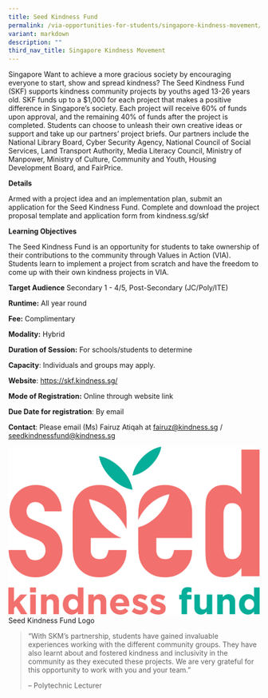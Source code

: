 ```yaml
---
title: Seed Kindness Fund
permalink: /via-opportunities-for-students/singapore-kindness-movement/seed-kindness-fund/
variant: markdown
description: ""
third_nav_title: Singapore Kindness Movement
---
```

Singapore
Want to achieve a more gracious society by encouraging everyone to start, show and spread kindness? The Seed Kindness Fund (SKF) supports kindness community projects by youths aged 13-26 years old. SKF funds up to a $1,000 for each project that makes a positive difference in Singapore’s society. Each project will receive 60% of funds upon approval, and the remaining 40% of funds after the project is completed. Students can choose to unleash their own creative ideas or support and take up our partners’ project briefs. Our partners include the National Library Board, Cyber Security Agency, National Council of Social Services, Land Transport Authority, Media Literacy Council, Ministry of Manpower, Ministry of Culture, Community and Youth, Housing Development Board, and FairPrice.

**Details**

Armed with a project idea and an implementation plan, submit an application for the Seed Kindness Fund. Complete and download the project proposal template and application form from kindness.sg/skf

**Learning Objectives**

The Seed Kindness Fund is an opportunity for students to take ownership of their contributions to the community through Values in Action (VIA). Students learn to implement a project from scratch and have the freedom to come up with their own kindness projects in VIA.

**Target Audience** Secondary 1 - 4/5, Post-Secondary (JC/Poly/ITE)

**Runtime:** All year round

**Fee:** Complimentary

**Modality:** Hybrid

**Duration of Session:** For schools/students to determine

**Capacity**: Individuals and groups may apply.

**Website**: https://skf.kindness.sg/

**Mode of Registration:** Online through website link

**Due Date for registration**: By email

**Contact**: Please email (Ms) Fairuz Atiqah at fairuz@kindness.sg / seedkindnessfund@kindness.sg

![](/images/SKM_Seed_Kindness_Fund_photo_1.png)Seed Kindness Fund Logo

> “With SKM’s partnership, students have gained invaluable experiences working with the different community groups. They have also learnt about and fostered kindness and inclusivity in the community as they executed these projects. We are very grateful for this opportunity to work with you and your team.”
> 
> – Polytechnic Lecturer